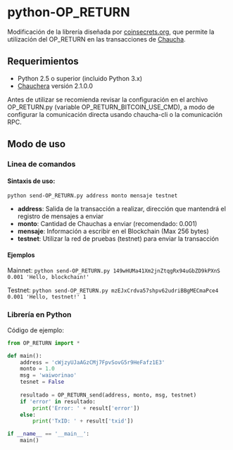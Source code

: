 # python-OP_RETURN
Modificación de la librería diseñada por [coinsecrets.org](http://coinsecrets.org/), que permite la utilización del OP_RETURN en las transacciones de [Chaucha](https://chaucha.cl).

## Requerimientos

* Python 2.5 o superior (incluido Python 3.x)
* [Chauchera](https://github.com/proyecto-chaucha/chauchera) versión 2.1.0.0

Antes de utilizar se recomienda revisar la configuración en el archivo OP_RETURN.py (variable OP_RETURN_BITCOIN_USE_CMD), a modo de configurar la comunicación directa usando chaucha-cli o la comunicación RPC.

## Modo de uso

### Linea de comandos

#### Sintaxis de uso:
``python send-OP_RETURN.py address monto mensaje testnet``

* **address**: Salida de la transacción a realizar, dirección que mantendrá el registro de mensajes a enviar
* **monto**: Cantidad de Chauchas a enviar (recomendado: 0.001)
* **mensaje**: Información a escribir en el Blockchain (Max 256 bytes)
* **testnet**: Utilizar la red de pruebas (testnet) para enviar la transacción

#### Ejemplos

Mainnet:
``python send-OP_RETURN.py 149wHUMa41Xm2jnZtqgRx94uGbZD9kPXnS 0.001 'Hello, blockchain!'``

Testnet:
``python send-OP_RETURN.py mzEJxCrdva57shpv62udriBBgMECmaPce4 0.001 'Hello, testnet!' 1``

### Librería en Python

Código de ejemplo:

```python
from OP_RETURN import *

def main():
    address = 'cWjzyUJaAGzCMj7FpvSovG5r9HeFafz1E3'
    monto = 1.0
    msg = 'waiworinao'
    tesnet = False
    
    resultado = OP_RETURN_send(address, monto, msg, testnet)
    if 'error' in resultado:
	    print('Error: ' + result['error'])
    else:
	    print('TxID: ' + result['txid'])

if __name__ == '__main__':
	main()
```